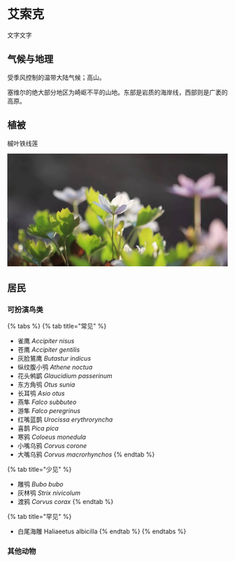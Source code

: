 # 艾索克

文字文字‌

## 气候与地理 <a id="qi-hou"></a>

受季风控制的温带大陆气候；高山。

塞维尔的绝大部分地区为崎岖不平的山地。东部是岩质的海岸线，西部则是广袤的高原。

## 植被 <a id="zhi-bei"></a>

槭叶铁线莲

![](../../.gitbook/assets/qi-ye-tie-xian-lian-.jpeg)

## 居民 <a id="ju-min"></a>

### 可扮演鸟类 <a id="ke-ban-yan-niao-lei"></a>

{% tabs %}
{% tab title="常见" %}
* 雀鹰 _Accipiter nisus_
* 苍鹰 _Accipiter gentilis_
* 灰脸鵟鹰 _Butastur indicus_
* 纵纹腹小鸮 _Athene noctua_
* 花头鸺鹠 _Glaucidium passerinum_
* 东方角鸮 _Otus sunia_
* 长耳鸮 _Asio otus_
* 燕隼 _Falco subbuteo_
* 游隼 _Falco peregrinus_
* 红嘴蓝鹊 _Urocissa erythroryncha_
* 喜鹊 _Pica pica_
* 寒鸦 _Coloeus monedula_
* 小嘴乌鸦 _Corvus corone_
* 大嘴乌鸦 _Corvus macrorhynchos_
{% endtab %}

{% tab title="少见" %}
* 雕鸮 _Bubo bubo_
* 灰林鸮 _Strix nivicolum_
* 渡鸦 _Corvus corax_
{% endtab %}

{% tab title="罕见" %}
* 白尾海雕 Haliaeetus albicilla
{% endtab %}
{% endtabs %}

### 其他动物

